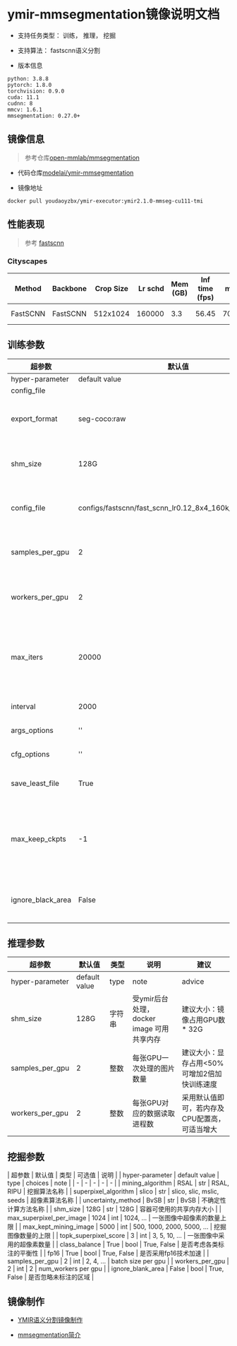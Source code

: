 # ymir-mmsegmentation镜像说明文档

- 支持任务类型： 训练， 推理， 挖掘

- 支持算法： fastscnn语义分割

- 版本信息

```
python: 3.8.8
pytorch: 1.8.0
torchvision: 0.9.0
cuda: 11.1
cudnn: 8
mmcv: 1.6.1
mmsegmentation: 0.27.0+
```

## 镜像信息

> 参考仓库[open-mmlab/mmsegmentation](https://github.com/open-mmlab/mmsegmentation)

- 代码仓库[modelai/ymir-mmsegmentation](https://github.com/modelai/ymir-mmsegmentation)

- 镜像地址

```
docker pull youdaoyzbx/ymir-executor:ymir2.1.0-mmseg-cu111-tmi
```

## 性能表现

>参考 [fastscnn](https://github.com/open-mmlab/mmsegmentation/tree/master/configs/fastscnn)

### Cityscapes

| Method   | Backbone | Crop Size | Lr schd | Mem (GB) | Inf time (fps) |  mIoU | mIoU(ms+flip) | config                                                                                                                      | download                                                                                                                                                                                                                                                                                                                                               |
| -------- | -------- | --------- | ------: | -------- | -------------- | ----: | ------------- | --------------------------------------------------------------------------------------------------------------------------- | ------------------------------------------------------------------------------------------------------------------------------------------------------------------------------------------------------------------------------------------------------------------------------------------------------------------------------------------------------ |
| FastSCNN | FastSCNN | 512x1024  |  160000 | 3.3      | 56.45          | 70.96 | 72.65         | [config](https://github.com/open-mmlab/mmsegmentation/blob/master/configs/fastscnn/fast_scnn_lr0.12_8x4_160k_cityscapes.py) | [model](https://download.openmmlab.com/mmsegmentation/v0.5/fast_scnn/fast_scnn_lr0.12_8x4_160k_cityscapes/fast_scnn_lr0.12_8x4_160k_cityscapes_20210630_164853-0cec9937.pth) \| [log](https://download.openmmlab.com/mmsegmentation/v0.5/fast_scnn/fast_scnn_lr0.12_8x4_160k_cityscapes/fast_scnn_lr0.12_8x4_160k_cityscapes_20210630_164853.log.json) |

## 训练参数

| 超参数 | 默认值 | 类型 | 说明 | 建议 |
| - | - | - | - | - |
| hyper-parameter | default value | type | note | advice |
| config_file |
| export_format | seg-coco:raw | 字符串| 受ymir后台处理，ymir分割数据集导出格式 | 禁止改变 |
| shm_size | 128G | 字符串| 受ymir后台处理，docker image 可用共享内存 | 建议大小：镜像占用GPU数 * 32G |
| config_file | configs/fastscnn/fast_scnn_lr0.12_8x4_160k_cityscapes.py | 文件路径 | mmlab配置文件 | 建议采用fastscnn系列, 参考[configs](https://github.com/modelai/ymir-mmsegmentation/tree/master/configs) |
| samples_per_gpu | 2 | 整数 | 每张GPU一次处理的图片数量 | 建议大小：显存占用<50% 可增加2倍加快训练速度 |
| workers_per_gpu | 2 | 整数 | 每张GPU对应的数据读取进程数 | 采用默认值即可，若内存及CPU配置高，可适当增大 |
| max_iters | 20000 | 整数 | 数据集的训练批次 | 建议：必要时分析tensorboard确定是否有必要改变，一般采用默认值即可 |
| interval | 2000 | 整数 | 模型在验证集上评测的周期 | 采用默认值即可 |
| args_options | '' | 字符串 | 训练命令行参数 | 参考[tools/train.py]()
| cfg_options | '' | 字符串 | 训练命令行参数 | 参考 [tools/train.py]()
| save_least_file | True | 布尔型 | 是否只保存最优和最新的权重文件 | 设置为True |
| max_keep_ckpts | -1 | 整数 | 当save_least_file为False时，最多保存的权重文件数量 | 设置为k, 可保存k个最优权重和k个最新的权重文件，设置为-1可保存所有权重文件。|
| ignore_black_area | False | 布尔型 | 是否忽略未标注的区域 | 采用默认即可将空白区域当成背景进行训练 |

## 推理参数

| 超参数 | 默认值 | 类型 | 说明 | 建议 |
| - | - | - | - | - |
| hyper-parameter | default value | type | note | advice |
| shm_size | 128G | 字符串| 受ymir后台处理，docker image 可用共享内存 | 建议大小：镜像占用GPU数 * 32G |
| samples_per_gpu | 2 | 整数 | 每张GPU一次处理的图片数量 | 建议大小：显存占用<50% 可增加2倍加快训练速度 |
| workers_per_gpu | 2 | 整数 | 每张GPU对应的数据读取进程数 | 采用默认值即可，若内存及CPU配置高，可适当增大 |


## 挖掘参数

| 超参数 | 默认值 | 类型 | 可选值 | 说明 |
| hyper-parameter | default value | type | choices | note |
| - | - | - | - | - |
| mining_algorithm | RSAL | str | RSAL, RIPU | 挖掘算法名称 |
| superpixel_algorithm | slico | str | slico, slic, mslic, seeds | 超像素算法名称 |
| uncertainty_method | BvSB | str | BvSB | 不确定性计算方法名称 |
| shm_size | 128G | str | 128G | 容器可使用的共享内存大小 |
| max_superpixel_per_image | 1024 | int | 1024, ... | 一张图像中超像素的数量上限 |
| max_kept_mining_image | 5000 | int | 500, 1000, 2000, 5000, ... | 挖掘图像数量的上限 |
| topk_superpixel_score | 3 | int | 3, 5, 10, ... | 一张图像中采用的超像素数量 |
| class_balance | True | bool | True, False | 是否考虑各类标注的平衡性 |
| fp16 | True | bool | True, False | 是否采用fp16技术加速 |
| samples_per_gpu | 2 | int | 2, 4, ... | batch size per gpu |
| workers_per_gpu | 2 | int | 2 | num_workers per gpu |
| ignore_blank_area | False | bool | True, False | 是否忽略未标注的区域 |

## 镜像制作

- [YMIR语义分割镜像制作](https://ymir-executor-fork.readthedocs.io/zh/latest/image_segmentation/simple_semantic_seg_training/)

- [mmsegmentation简介](https://ymir-executor-fork.readthedocs.io/zh/latest/algorithms/mmseg/)
